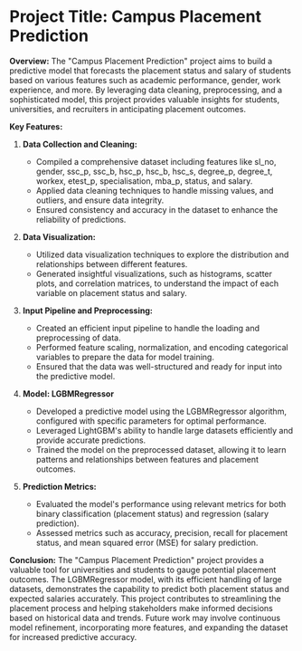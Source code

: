 
# **Project Title: Campus Placement Prediction**

**Overview:**
The "Campus Placement Prediction" project aims to build a predictive model that forecasts the placement status and salary of students based on various features such as academic performance, gender, work experience, and more. By leveraging data cleaning, preprocessing, and a sophisticated model, this project provides valuable insights for students, universities, and recruiters in anticipating placement outcomes.

**Key Features:**

1. **Data Collection and Cleaning:**
   - Compiled a comprehensive dataset including features like sl_no, gender, ssc_p, ssc_b, hsc_p, hsc_b, hsc_s, degree_p, degree_t, workex, etest_p, specialisation, mba_p, status, and salary.
   - Applied data cleaning techniques to handle missing values, and outliers, and ensure data integrity.
   - Ensured consistency and accuracy in the dataset to enhance the reliability of predictions.

2. **Data Visualization:**
   - Utilized data visualization techniques to explore the distribution and relationships between different features.
   - Generated insightful visualizations, such as histograms, scatter plots, and correlation matrices, to understand the impact of each variable on placement status and salary.

3. **Input Pipeline and Preprocessing:**
   - Created an efficient input pipeline to handle the loading and preprocessing of data.
   - Performed feature scaling, normalization, and encoding categorical variables to prepare the data for model training.
   - Ensured that the data was well-structured and ready for input into the predictive model.

4. **Model: LGBMRegressor**
   - Developed a predictive model using the LGBMRegressor algorithm, configured with specific parameters for optimal performance.
   - Leveraged LightGBM's ability to handle large datasets efficiently and provide accurate predictions.
   - Trained the model on the preprocessed dataset, allowing it to learn patterns and relationships between features and placement outcomes.

5. **Prediction Metrics:**
   - Evaluated the model's performance using relevant metrics for both binary classification (placement status) and regression (salary prediction).
   - Assessed metrics such as accuracy, precision, recall for placement status, and mean squared error (MSE) for salary prediction.

**Conclusion:**
The "Campus Placement Prediction" project provides a valuable tool for universities and students to gauge potential placement outcomes. The LGBMRegressor model, with its efficient handling of large datasets, demonstrates the capability to predict both placement status and expected salaries accurately. This project contributes to streamlining the placement process and helping stakeholders make informed decisions based on historical data and trends. Future work may involve continuous model refinement, incorporating more features, and expanding the dataset for increased predictive accuracy.
